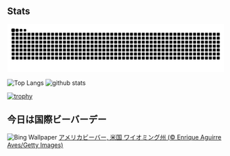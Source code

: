 ## Stats
<picture>
  <source media="(prefers-color-scheme: dark)" srcset="https://raw.githubusercontent.com/ba230t/ba230t/output/github-contribution-grid-snake-dark.svg">
  <source media="(prefers-color-scheme: light)" srcset="https://raw.githubusercontent.com/ba230t/ba230t/output/github-contribution-grid-snake.svg">
  <img alt="github contribution grid snake animation" src="https://raw.githubusercontent.com/ba230t/ba230t/output/github-contribution-grid-snake.svg">
</picture>

<p align="left">
  <img alt="Top Langs" height="150px" src="https://github-readme-stats.vercel.app/api/top-langs/?username=ba230t&layout=compact&theme=transparent" />
  <img alt="github stats" height="150px" src="https://github-readme-stats.vercel.app/api?username=ba230t&theme=transparent" />
</p>

[![trophy](https://github-profile-trophy.vercel.app/?username=ba230t&theme=transparent&column=7)](https://github.com/ryo-ma/github-profile-trophy)


<!-- Bing Wallpaper Start -->
## 今日は国際ビーバーデー
![Bing Wallpaper](https://www.bing.com/th?id=OHR.BeaverDay_JA-JP3508921078_1920x1080.jpg&rf=LaDigue_1920x1080.jpg&pid=hp)
[アメリカビーバー, 米国 ワイオミング州 (© Enrique Aguirre Aves/Getty Images)](https://www.bing.com/search?q=%E3%82%A2%E3%83%A1%E3%83%AA%E3%82%AB%E3%83%93%E3%83%BC%E3%83%90%E3%83%BC&form=hpcapt&filters=HpDate%3a%2220250406_1500%22)
<!-- Bing Wallpaper End -->

